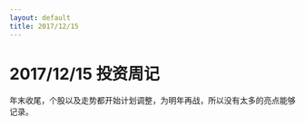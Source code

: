```yaml
---
layout: default
title: 2017/12/15
---
```

2017/12/15 投资周记
==================
年末收尾，个股以及走势都开始计划调整，为明年再战，所以没有太多的亮点能够记录。